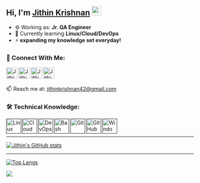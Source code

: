 ## Hi, I'm [Jithin Krishnan](https://github.com/jithinkrishnanrs) <img src="https://raw.githubusercontent.com/MartinHeinz/MartinHeinz/master/wave.gif" width="25px">


- ⚙️ Working as: **Jr. QA Engineer**
- 🌱 Currently learning **Linux/Cloud/DevOps**
- ⚡ **expanding my knowledge set everyday!**

### 🔗 Connect With Me:

[<img align="left" alt="Jithin Krishnan | LinkedIn" width="30px" src="https://img.icons8.com/color/48/000000/linkedin-circled--v1.png" />][linkedin]
[<img align="left" alt="Jithin Krishnan | Twitter" width="30px" src="https://img.icons8.com/color/48/000000/twitter-circled.png" />][twitter]
[<img align="left" alt="Jithin Krishnan | Instagram" width="30px" src="https://img.icons8.com/color/48/000000/instagram-new.png"/>][instagram]
[<img align="left" alt="Jithin Krishnan | Website" width="30px" src="https://img.icons8.com/color/48/000000/internet--v1.png" />][website]

<br>
<br>

📫 Reach me at: jithinkrishnan42@gmail.com

### 🛠️ Technical Knowledge:

[<img align="left" alt="Linux" width="40px" src="https://img.icons8.com/color/48/linux--v1.png"/>]()

[<img align="left" alt="Cloud Technologies" width="40px" src="https://img.icons8.com/emoji/48/cloud-emoji.png"/>]()

[<img align="left" alt="DevOps" width="40px" src="https://img.icons8.com/external-flat-juicy-fish/60/external-dev-coding-and-development-flat-flat-juicy-fish.png"/>]()

[<img align="left" alt="Bash" width="40px" src="https://img.icons8.com/bubbles/50/console.png" />]()

[<img align="left" alt="Git" width="40px" src="https://img.icons8.com/color/48/git.png"/>]()

[<img align="left" alt="GitHub" width="40px" src="https://img.icons8.com/color/48/000000/github--v1.png"/>]()

[<img align="left" alt="Windows OS" width="40px" src="https://img.icons8.com/color/48/windows-10.png"/>]()


<br />
<br />

---
[![Jithin's GitHub stats](https://github-readme-stats.vercel.app/api?username=jithinkrishnanrs&show_icons=true&theme=dark&hide=prs)](https://github.com/jithinkrishnanrs)

---
[![Top Langs](https://github-readme-stats.vercel.app/api/top-langs/?username=jithinkrishnanrs&&langs_count=10&&layout=compact&theme=dark)](https://github.com/jithinkrishnanrs?tab=repositories)

![](https://komarev.com/ghpvc/?username=jithinkrishnanrs&color=blueviolet&label=Profile+Views)

[twitter]: https://twitter.com/i_Violettt
[instagram]: https://www.instagram.com/ji_th_in_._
[linkedin]: https://www.linkedin.com/in/jithinkrishnan-rs
[website]: https://jithinkrishnanrs.github.io/Personal-Website
